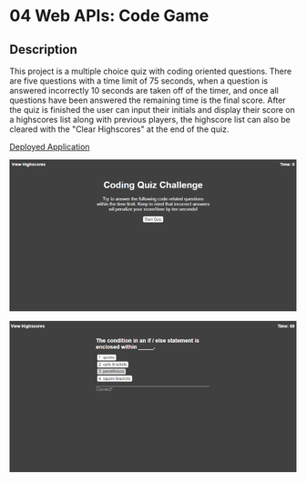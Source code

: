 # 04 Web APIs: Code Game

## Description

This project is a multiple choice quiz with coding oriented questions. There are five questions with a time limit of 75 seconds, when a question is answered incorrectly 10 seconds are taken off of the timer, and once all questions have been answered the remaining time is the final score. After the quiz is finished the user can input their initials and display their score on a highscores list along with previous players, the highscore list can also be cleared with the "Clear Highscores" at the end of the quiz.

[Deployed Application](https://emill0004.github.io/04-Web-APIs-Code-Game/)

![Starting page of the application.](./assets/application-start.PNG)

![Correctly answered question.](./assets/application-answer.PNG)